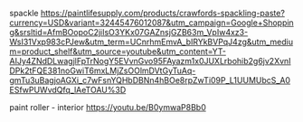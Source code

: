 spackle
https://paintlifesupply.com/products/crawfords-spackling-paste?currency=USD&variant=32445476012087&utm_campaign=Google+Shopping&srsltid=AfmBOopoC2jiIsO3YKx07GAZnsjGZB63m_VpIw4xz3-WsI31Vxp983cPJew&utm_term=UCnrhmEmvA_bIRYkBVPqJ4zg&utm_medium=product_shelf&utm_source=youtube&utm_content=YT-AIJy4ZNdDLwagjlFpTrNogY5EVvnGvo95FAyazm1x0JUXLrbohib2g6jv2XvnIDPk2tFQE381noGwiT6mxLMjZsOOlmDVtGyTuAq-gmTu3uBagjoAGXi_c7wFsnYQHbDBNn4hBOe8rpZwTi09P_L1UUMUbcS_A0ESfwPUWvdQfq_lAeTOAU%3D

paint roller - interior
https://youtu.be/B0ymwaP8Bb0


